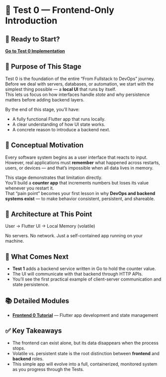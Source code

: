 # 🧩 Test 0 — Frontend-Only Introduction

## 🚀 Ready to Start?

**[Go to Test 0 Implementation](../../tests/test0-frontend-only/README.md)**

## 🎯 Purpose of This Stage

Test 0 is the foundation of the entire “From Fullstack to DevOps” journey.  
Before we deal with servers, databases, or automation, we start with the simplest thing possible — a **local UI** that runs by itself.  
This lets us focus on how interfaces handle _state_ and why persistence matters before adding backend layers.

By the end of this stage, you’ll have:

- A fully functional Flutter app that runs locally.
- A clear understanding of how UI state works.
- A concrete reason to introduce a backend next.

## 🧠 Conceptual Motivation

Every software system begins as a user interface that reacts to input.  
However, real applications must **remember** what happened across restarts, users, or devices — and that’s impossible when all data lives in memory.

This stage demonstrates that limitation directly.  
You’ll build a **counter app** that increments numbers but loses its value whenever you restart it.  
That “pain point” becomes your first lesson in why **DevOps and backend systems exist** — to make behavior consistent, persistent, and shareable.

## 🧱 Architecture at This Point

User → Flutter UI → Local Memory (volatile)

No servers. No network. Just a self-contained app running on your machine.

## 🔮 What Comes Next

- **Test 1** adds a backend service written in Go to hold the counter value.
- The UI will communicate with that backend through HTTP APIs.
- You’ll see the first practical example of client-server communication and state persistence.

## 📚 Detailed Modules

- **[Frontend 0 Tutorial](./frontend0.md)** — Flutter app development and state management

## ✅ Key Takeaways

- The frontend can exist alone, but its data disappears when the process stops.
- Volatile vs. persistent state is the root distinction between **frontend** and **backend** roles.
- This simple app will evolve into a full, containerized, monitored system as you progress through the Tests.
